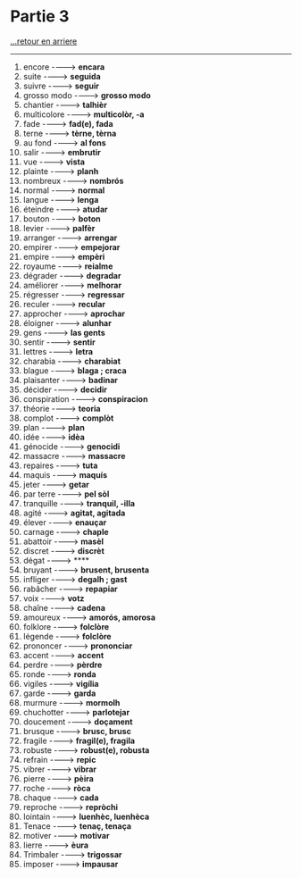 # Partie 3

[...retour en arriere](../menu.md)

---

1. encore ----> **encara**
2. suite ----> **seguida**
3. suivre ----> **seguir**
4. grosso modo ----> **grosso modo**
5. chantier ----> **talhièr**
6. multicolore ----> **multicolòr, -a**
7. fade ----> **fad(e), fada**
8. terne  ----> **tèrne, tèrna**
9. au fond  ----> **al fons**
10. salir  ----> **embrutir**
11. vue  ----> **vista**
12. plainte  ----> **planh**
13. nombreux  ----> **nombrós**
15. normal  ----> **normal**
16. langue  ----> **lenga**
17. éteindre  ----> **atudar**
18. bouton ----> **boton**
19. levier ----> **palfèr**
20. arranger  ----> **arrengar**
21. empirer  ----> **empejorar**
22. empire  ----> **empèri**
23. royaume ----> **reialme**
24. dégrader  ----> **degradar**
25. améliorer  ----> **melhorar**
26. régresser  ----> **regressar**
27. reculer  ----> **recular**
30. approcher  ----> **aprochar**
31. éloigner  ----> **alunhar**
32. gens  ----> **las gents**
33. sentir  ----> **sentir**
35. lettres  ----> **letra**
34. charabia  ----> **charabiat**
35. blague ----> **blaga ; craca**
36. plaisanter ----> **badinar**
37. décider   ----> **decidir**
39. conspiration  ----> **conspiracion**
40. théorie  ----> **teoria**
41. complot   ----> **complòt**
41. plan  ----> **plan**
42. idée  ----> **idèa**
43. génocide  ----> **genocidi**
44. massacre  ----> **massacre**
46. repaires  ----> **tuta**
46. maquis  ----> **maquís**
47. jeter  ----> **getar**
48. par terre  ----> **pel sòl**
49. tranquille  ----> **tranquil, -illa**
50. agité ----> **agitat, agitada**
51. élever ----> **enauçar**
53. carnage  ----> **chaple**
54. abattoir ----> **masèl**
55. discret ----> **discrèt**
56. dégat  ----> ****
57. bruyant ----> **brusent, brusenta**
58. infliger  ----> **degalh ; gast**
59. rabâcher  ----> **repapiar**
60. voix  ----> **votz**
61. chaîne  ----> **cadena**
63. amoureux  ----> **amorós, amorosa**
64. folklore  ----> **folclòre**
65. légende ----> **folclòre**
66. prononcer ----> **prononciar**
67. accent ----> **accent**
68. perdre  ----> **pèrdre**
69. ronde  ----> **ronda**
70. vigiles   ----> **vigília**
71. garde  ----> **garda**
73. murmure  ----> **mormolh**
74. chuchotter  ----> **parlotejar**
75. doucement  ----> **doçament**
76. brusque ----> **brusc, brusc**
77. fragile  ----> **fragil(e), fragila**
78. robuste  ----> **robust(e), robusta**
79. refrain  ----> **repic**
80. vibrer  ----> **vibrar**
81. pierre   ----> **pèira**
82. roche  ----> **ròca**
83. chaque  ----> **cada**
84. reproche  ----> **repròchi**
85. lointain  ----> **luenhèc, luenhèca**
87. Tenace  ----> **tenaç, tenaça**
88. motiver  ----> **motivar**
87. lierre  ----> **èura**
88. Trimbaler  ----> **trigossar**
90. imposer   ----> **impausar**